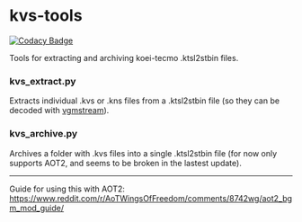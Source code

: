 # kvs-tools

[![Codacy Badge](https://api.codacy.com/project/badge/Grade/cd5fab28316746448938a783402f1d5a)](https://app.codacy.com/gh/Attacktive/kvs-tools?utm_source=github.com&utm_medium=referral&utm_content=Attacktive/kvs-tools&utm_campaign=Badge_Grade_Settings)

Tools for extracting and archiving koei-tecmo .ktsl2stbin files.

### kvs_extract.py

Extracts individual .kvs or .kns files from a .ktsl2stbin file (so they can be decoded with [vgmstream](https://github.com/losnoco/vgmstream)).

### kvs_archive.py

Archives a folder with .kvs files into a single .ktsl2stbin file (for now only supports AOT2, and seems to be broken in the lastest update).

-----------------------------
Guide for using this with AOT2:
https://www.reddit.com/r/AoTWingsOfFreedom/comments/8742wg/aot2_bgm_mod_guide/
